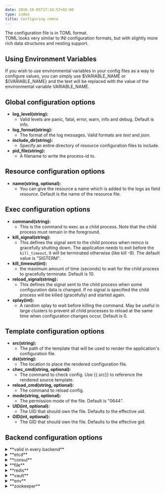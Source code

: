 ```yaml
---
date: 2016-10-05T17:24:57+02:00
type: index
title: Configuring remco
---
```


The configuration file is in TOML format.<br>
TOML looks very similar to INI configuration formats, but with slightly more rich data structures and nesting support.

## Using Environment Variables
If you wish to use environmental variables in your config files as a way
to configure values, you can simply use $VARIABLE_NAME or ${VARIABLE_NAME} and the text will be replaced with the value of the environmental variable VARIABLE_NAME.

## Global configuration options
 - **log_level(string):** 
   - Valid levels are panic, fatal, error, warn, info and debug. Default is info.
 - **log_format(string):** 
   - The format of the log messages. Valid formats are *text* and *json*.
 - **include_dir(string):**
   - Specify an entire directory of resource configuration files to include.
 - **pid_file(string):**
   - A filename to write the process-id to.

## Resource configuration options
 - **name(string, optional):**
    - You can give the resource a name which is added to the logs as field *resource*. Default is the name of the resource file.

## Exec configuration options
 - **command(string):**
   - This is the command to exec as a child process. Note that the child process must remain in the foreground.
 - **kill_signal(string):**
   - This defines the signal sent to the child process when remco is gracefully shutting down. The application needs to exit before the `kill_timeout`,
     it will be terminated otherwise (like kill -9). The default value is "SIGTERM".
 - **kill_timeout(int):**
   - the maximum amount of time (seconds) to wait for the child process to gracefully terminate. Default is 10.
 - **reload_signal(string):**
   - This defines the signal sent to the child process when some configuration data is changed. If no signal is specified the child process will be killed (gracefully) and started again.
 - **splay(int):**
   - A random splay to wait before killing the command. May be useful in large clusters to prevent all child processes to reload at the same time when configuration changes occur. Default is 0.

## Template configuration options
 - **src(string):**
    - The path of the template that will be used to render the application's configuration file.
 - **dst(string):**
    - The location to place the rendered configuration file.
 - **chec_cmd(string, optional):**
    - The command to check config. Use {{.src}} to reference the rendered source template.
 - **reload_cmd(string, optional):**
    - The command to reload config.
 - **mode(string, optional):**
    - The permission mode of the file. Default is "0644".
 - **UID(int, optional):**
    - The UID that should own the file. Defaults to the effective uid.
 - **GID(int, optional):**
    - The GID that should own the file. Defaults to the effective gid.

## Backend configuration options

<details>
<summary> **valid in every backend** </summary>

 - **watch(bool, optional):**
   - Enable watch support. Default is false.
 - **prefix(string):**
   - Key path prefix. Default is "".
 - **interval(int):**
   - The backend polling interval. Can be used as a reconcilation loop for watch or standalone.
 - **onetime(bool, optional):**
   - Render the config file and quit. Default is false.
 - **keys([]string):**
   - The backend keys that the template requires to be rendered correctly. The child keys are also loaded.
</details>

<details>
<summary> **etcd** </summary>

 - **nodes([]string):**
   - List of backend nodes.
 - **client_cert(string, optional):**
   - The client cert file.
 - **client_key(string, optional):**
   - The client key file.
 - **client_ca_keys(string, optional):**
   - The client CA key file.
 - **username(string, optional):**
   - The username for the basic_auth authentication.
 - **password(string, optional):**
   - The password for the basic_auth authentication.
 - **version(uint, optional):**
   - The etcd api-level to use (2 or 3). Default is 2.
</details>

<details>
<summary> **consul** </summary>

 - **nodes([]string):**
    - List of backend nodes.
 - **scheme(string):**
    - the backend URI scheme (http or https).
 - **client_cert(string, optional):**
   - The client cert file.
 - **client_key(string, optional):**
   - The client key file.
 - **client_ca_keys(string, optional):**
   - The client CA key file.
</details>

<details>
<summary> **file** </summary>

 - **filepath(string):**
   - The filepath to a yaml or json file containing the key-value pairs.
</details>

<details>
<summary> **redis** </summary>

 - **nodes([]string):**
   - List of backend nodes.
 - **password(string, optional):**
   - The redis password.
</details>

<details>
<summary> **vault** </summary>

 - **node(string):**
    - The backend node.
 - **auth_type(string):**
   - The vault authentication type. (token, approle, app-id, userpass, github)
 - **auth_token(string):**
   - The vault authentication token. Only used with auth_type=token or github.
 - **app_role(string):**
   - The vault app role. Only used with auth_type=approle.
 - **secret_id(string):**
   - The vault secret id. Only used with auth_type=approle.
 - **app_id(string):**
   - The vault app ID. Only used with auth_type=app-id.
 - **user_id(string):**
   - The vault user ID. Only used with auth_type=app-id.
 - **username(string):**
   - The username for the userpass authentication.
 - **password(string):**
   - The password for the userpass authentication.
 - **client_cert(string, optional):**
   - The client cert file.
 - **client_key(string, optional):**
   - The client key file.
 - **client_ca_keys(string, optional):**
   - The client CA key file.
</details>


<details>
<summary> **env** </summary>
</details>

<details>
<summary> **zookeeper** </summary>

 - **nodes([]string):**
   - List of backend nodes.
</details>
